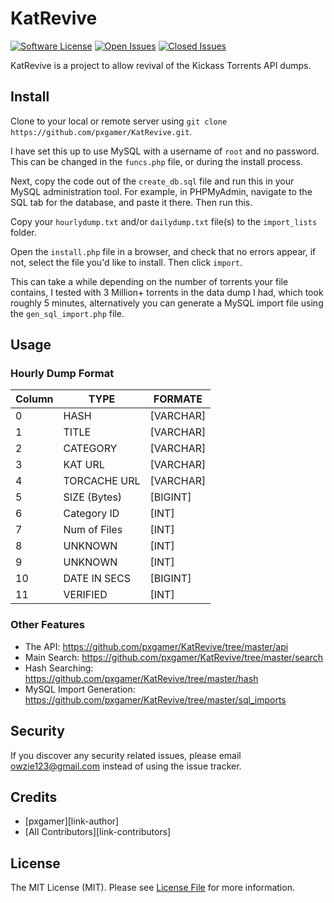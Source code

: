 # KatRevive

[![Software License][ico-license]](LICENSE.md)
[![Open Issues][ico-issues-open]][link-issues-open]
[![Closed Issues][ico-issues-closed]][link-issues-closed]

KatRevive is a project to allow revival of the Kickass Torrents API dumps.

## Install

Clone to your local or remote server using `git clone https://github.com/pxgamer/KatRevive.git`.  

I have set this up to use MySQL with a username of `root` and no password. This can be changed in the `funcs.php` file, or during the install process.   

Next, copy the code out of the `create_db.sql` file and run this in your MySQL administration tool. For example, in PHPMyAdmin, navigate to the SQL tab for the database, and paste it there. Then run this. 

Copy your `hourlydump.txt` and/or `dailydump.txt` file(s) to the `import_lists` folder.  

Open the `install.php` file in a browser, and check that no errors appear, if not, select the file you'd like to install. Then click `import`.  

This can take a while depending on the number of torrents your file contains, I tested with 3 Million+ torrents in the data dump I had, which took roughly 5 minutes, alternatively you can generate a MySQL import file using the `gen_sql_import.php` file.  

## Usage

### Hourly Dump Format

Column | TYPE			| FORMATE
------ | -------------- | ---------
0      | HASH			| [VARCHAR]
1      | TITLE			| [VARCHAR]
2      | CATEGORY 		| [VARCHAR]
3      | KAT URL		| [VARCHAR]
4      | TORCACHE URL	| [VARCHAR]
5      | SIZE (Bytes)	| [BIGINT]
6      | Category ID	| [INT]
7      | Num of Files	| [INT]
8      | UNKNOWN		| [INT]
9      | UNKNOWN		| [INT]
10     | DATE IN SECS	| [BIGINT]
11     | VERIFIED		| [INT]

### Other Features

- The API: https://github.com/pxgamer/KatRevive/tree/master/api  
- Main Search: https://github.com/pxgamer/KatRevive/tree/master/search  
- Hash Searching: https://github.com/pxgamer/KatRevive/tree/master/hash  
- MySQL Import Generation: https://github.com/pxgamer/KatRevive/tree/master/sql_imports

## Security

If you discover any security related issues, please email owzie123@gmail.com instead of using the issue tracker.

## Credits

- [pxgamer][link-author]
- [All Contributors][link-contributors]

## License

The MIT License (MIT). Please see [License File](LICENSE.md) for more information.

[ico-license]: https://img.shields.io/badge/license-MIT-brightgreen.svg?style=flat-square
[ico-issues-open]: https://img.shields.io/github/issues/pxgamer/KatRevive.svg?style=flat-square
[ico-issues-closed]: https://img.shields.io/github/issues-closed/pxgamer/KatRevive.svg?style=flat-square

[link-issues-open]: https://github.com/PXgamer/KatRevive/issues
[link-issues-closed]: https://github.com/PXgamer/KatRevive/issues?q=is%3Aissue+is%3Aclosed
